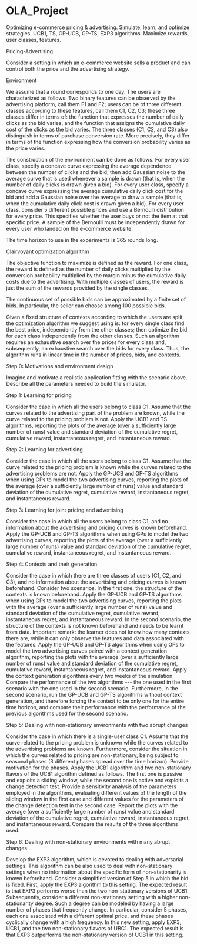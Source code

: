 # OLA_Project
Optimizing e-commerce pricing &amp; advertising. Simulate, learn, and optimize strategies. UCB1, TS, GP-UCB, GP-TS, EXP3 algorithms. Maximize rewards, user classes, features.


Pricing-Advertising 

Consider a setting in which an e-commerce website sells a product and can control both the price and the advertising strategy. 


Environment

We assume that a round corresponds to one day. The users are characterized as follows.
Two binary features can be observed by the advertising platform, call them F1 and F2; users can be of three different classes according to these features, call them C1, C2, C3; these three classes differ in terms of:
the function that expresses the number of daily clicks as the bid varies, and
the function that assigns the cumulative daily cost of the clicks as the bid varies.
The three classes (C1, C2, and C3) also distinguish in terms of purchase conversion rate. More precisely, they differ in terms of the function expressing how the conversion probability varies as the price varies. 

The construction of the environment can be done as follows.
For every user class, specify a concave curve expressing the average dependence between the number of clicks and the bid; then add Gaussian noise to the average curve that is used whenever a sample is drawn (that is, when the number of daily clicks is drawn given a bid).
For every user class, specify a concave curve expressing the average cumulative daily click cost for the bid and add a Gaussian noise over the average to draw a sample (that is, when the cumulative daily click cost is drawn given a bid).
For every user class, consider 5 different possible prices and use a Bernoulli distribution for every price. This specifies whether the user buys or not the item at that specific price. A sample of the Bernoulli must be independently drawn for every user who landed on the e-commerce website.

The time horizon to use in the experiments is 365 rounds long.


Clairvoyant optimization algorithm

The objective function to maximize is defined as the reward. For one class, the reward is defined as the number of daily clicks multiplied by the conversion probability multiplied by the margin minus the cumulative daily costs due to the advertising. With multiple classes of users, the reward is just the sum of the rewards provided by the single classes. 

The continuous set of possible bids can be approximated by a finite set of bids. In particular, the seller can choose among 100 possible bids.

Given a fixed structure of contexts according to which the users are split, the optimization algorithm we suggest using is:
for every single class find the best price, independently from the other classes;
then optimize the bid for each class independently from the other classes.
Such an algorithm requires an exhaustive search over the prices for every class and, subsequently, an exhaustive search over the bids for every class. Thus, the algorithm runs in linear time in the number of prices, bids, and contexts.

Step 0: Motivations and environment design

Imagine and motivate a realistic application fitting with the scenario above. Describe all the parameters needed to build the simulator.


Step 1: Learning for pricing

Consider the case in which all the users belong to class C1. Assume that the curves related to the advertising part of the problem are known, while the curve related to the pricing problem is not. Apply the UCB1 and TS algorithms, reporting the plots of the average (over a sufficiently large number of runs) value and standard deviation of the cumulative regret, cumulative reward, instantaneous regret, and instantaneous reward.


Step 2: Learning for advertising

Consider the case in which all the users belong to class C1. Assume that the curve related to the pricing problem is known while the curves related to the advertising problems are not. Apply the GP-UCB and GP-TS algorithms when using GPs to model the two advertising curves, reporting the plots of the average (over a sufficiently large number of runs) value and standard deviation of the cumulative regret, cumulative reward, instantaneous regret, and instantaneous reward.


Step 3: Learning for joint pricing and advertising

Consider the case in which all the users belong to class C1, and no information about the advertising and pricing curves is known beforehand. Apply the GP-UCB and GP-TS algorithms when using GPs to model the two advertising curves, reporting the plots of the average (over a sufficiently large number of runs) value and standard deviation of the cumulative regret, cumulative reward, instantaneous regret, and instantaneous reward.


Step 4: Contexts and their generation

Consider the case in which there are three classes of users (C1, C2, and C3), and no information about the advertising and pricing curves is known beforehand. Consider two scenarios. In the first one, the structure of the contexts is known beforehand. Apply the GP-UCB and GP-TS algorithms when using GPs to model the two advertising curves, reporting the plots with the average (over a sufficiently large number of runs) value and standard deviation of the cumulative regret, cumulative reward, instantaneous regret, and instantaneous reward. In the second scenario, the structure of the contexts is not known beforehand and needs to be learnt from data. Important remark: the learner does not know how many contexts there are, while it can only observe the features and data associated with the features. Apply the GP-UCB and GP-TS algorithms when using GPs to model the two advertising curves paired with a context generation algorithm, reporting the plots with the average (over a sufficiently large number of runs) value and standard deviation of the cumulative regret, cumulative reward, instantaneous regret, and instantaneous reward. Apply the context generation algorithms every two weeks of the simulation. Compare the performance of the two algorithms --- the one used in the first scenario with the one used in the second scenario. Furthermore, in the second scenario, run the GP-UCB and GP-TS algorithms without context generation, and therefore forcing the context to be only one for the entire time horizon, and compare their performance with the performance of the previous algorithms used for the second scenario.


Step 5: Dealing with non-stationary environments with two abrupt changes

Consider the case in which there is a single-user class C1. Assume that the curve related to the pricing problem is unknown while the curves related to the advertising problems are known. Furthermore, consider the situation in which the curves related to pricing are non-stationary, being subject to seasonal phases (3 different phases spread over the time horizon). Provide motivation for the phases. Apply the UCB1 algorithm and two non-stationary flavors of the UCB1 algorithm defined as follows. The first one is passive and exploits a sliding window, while the second one is active and exploits a change detection test. Provide a sensitivity analysis of the parameters employed in the algorithms, evaluating different values of the length of the sliding window in the first case and different values for the parameters of the change detection test in the second case. Report the plots with the average (over a sufficiently large number of runs) value and standard deviation of the cumulative regret, cumulative reward, instantaneous regret, and instantaneous reward. Compare the results of the three algorithms used. 


Step 6: Dealing with non-stationary environments with many abrupt changes

Develop the EXP3 algorithm, which is devoted to dealing with adversarial settings. This algorithm can be also used to deal with non-stationary settings when no information about the specific form of non-stationarity is known beforehand. Consider a simplified version of Step 5 in which the bid is fixed. First, apply the EXP3 algorithm to this setting. The expected result is that EXP3 performs worse than the two non-stationary versions of UCB1. Subsequently, consider a different non-stationary setting with a higher non-stationarity degree. Such a degree can be modeled by having a large number of phases that frequently change. In particular, consider 5 phases, each one associated with a different optimal price, and these phases cyclically change with a high frequency. In this new setting, apply EXP3, UCB1, and the two non-stationary flavors of UBC1. The expected result is that EXP3 outperforms the non-stationary version of UCB1 in this setting.

